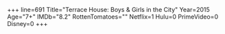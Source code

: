 +++
line=691
Title="Terrace House: Boys & Girls in the City"
Year=2015
Age="7+"
IMDb="8.2"
RottenTomatoes=""
Netflix=1
Hulu=0
PrimeVideo=0
Disney=0
+++


